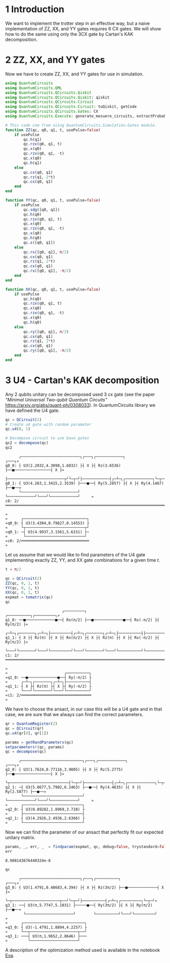 # 1 Introduction
We want to implement the trotter step in an effective way, but a naive implementation of ZZ, XX, and YY gates requires 6 CX gates. We will show how to do the same using only the 3CX gate by Cartan's KAK decomposition.

# 2 ZZ, XX, and YY gates
Now we have to create ZZ, XX, and YY gates for use in simulation.

```julia
using QuantumCircuits
using QuantumCircuits.QML
using QuantumCircuits.QCircuits.Qiskit
using QuantumCircuits.QCircuits.Qiskit: qiskit
using QuantumCircuits.QCircuits.Circuit
using QuantumCircuits.QCircuits.Circuit: toQiskit, getCode
using QuantumCircuits.QCircuits.Gates: CX
using QuantumCircuits.Execute: generate_mesuere_circuits, extractProbability, correctMeasures
```

```julia
# This code com from using QuantumCircuits.Simulation.Gates module.
function ZZ(qc, q0, q1, t, usePulse=false)
    if usePulse
        qc.h(q1)
        qc.rzx(q0, q1, t)
        qc.x(q0)
        qc.rzx(q0, q1, -t)
        qc.x(q0)
        qc.h(q1)
    else
        qc.cx(q0, q1)
        qc.rz(q1, 2*t)
        qc.cx(q0, q1)
    end
end

function YY(qc, q0, q1, t, usePulse=false)
    if usePulse
        qc.sdg([q0, q1])
        qc.h(q0)
        qc.rzx(q0, q1, t)
        qc.x(q0)
        qc.rzx(q0, q1, -t)
        qc.x(q0)
        qc.h(q0)
        qc.s([q0, q1])
    else
        qc.rx([q0, q1], π/2)
        qc.cx(q0, q1)
        qc.rz(q1, 2*t)
        qc.cx(q0, q1)
        qc.rx([q0, q1], -π/2)
    end
end

function XX(qc, q0, q1, t, usePulse=false)
    if usePulse
        qc.h(q0)
        qc.rzx(q0, q1, t)
        qc.x(q0)
        qc.rzx(q0, q1, -t)
        qc.x(q0)
        qc.h(q0)
    else
        qc.ry([q0, q1], π/2)
        qc.cx(q0, q1)
        qc.rz(q1, 2*t)
        qc.cx(q0, q1)
        qc.ry([q0, q1], -π/2)
    end
end
```

# 3 U4 - Cartan's KAK decomposition
Any 2 qubits unitary can be decomposed used 3 cx gate (see the paper _"Minimal Universal Two-qubit Quantum Circuits"_ https://arxiv.org/abs/quant-ph/0308033). In QuantumCircuits library we have defined the U4 gate.

```julia
qc = QCircuit(2)
# Create u4 gate with random parameter
qc.u4(0, 1) 

# Decompose circuit to use base gates
qc2 = decompose(qc)
qc2
```

```
      ┌──────────────────────────┐┌───┐┌────────────┐                   ┌───┐»
q0_0: ┤ U3(2.2832,4.3098,1.6032) ├┤ X ├┤ Rz(3.6536) ├──■────────────────┤ X ├»
      ├─────────────────────────┬┘└─┬─┘├────────────┤┌─┴─┐┌────────────┐└─┬─┘»
q0_1: ┤ U3(4.263,1.3415,2.3539) ├───■──┤ Ry(5.2857) ├┤ X ├┤ Ry(4.1467) ├──■──»
      └─────────────────────────┘      └────────────┘└───┘└────────────┘     »
c0: 2/═══════════════════════════════════════════════════════════════════════»
                                                                             »
«      ┌────────────────────────────┐
«q0_0: ┤ U3(3.4384,0.79627,0.14553) ├
«      └┬──────────────────────────┬┘
«q0_1: ─┤ U3(4.9937,3.1561,5.6151) ├─
«       └──────────────────────────┘ 
«c0: 2/══════════════════════════════
«                                    
```

Let us assume that we would like to find parameters of the U4 gate implementing exactly ZZ, YY, and XX gate combinations for a given time $t$.

```julia
t = π/2

qc = QCircuit(2)
ZZ(qc, 0, 1, t)
YY(qc, 0, 1, t)
XX(qc, 0, 1, t)
expmat = tomatrix(qc)
qc
```

```
                         ┌─────────┐                   ┌──────────┐┌─────────┐»
q1_0: ──■─────────────■──┤ Rx(π/2) ├──■─────────────■──┤ Rx(-π/2) ├┤ Ry(π/2) ├»
      ┌─┴─┐┌───────┐┌─┴─┐├─────────┤┌─┴─┐┌───────┐┌─┴─┐├──────────┤├─────────┤»
q1_1: ┤ X ├┤ Rz(π) ├┤ X ├┤ Rx(π/2) ├┤ X ├┤ Rz(π) ├┤ X ├┤ Rx(-π/2) ├┤ Ry(π/2) ├»
      └───┘└───────┘└───┘└─────────┘└───┘└───────┘└───┘└──────────┘└─────────┘»
c1: 2/════════════════════════════════════════════════════════════════════════»
                                                                              »
«                         ┌──────────┐
«q1_0: ──■─────────────■──┤ Ry(-π/2) ├
«      ┌─┴─┐┌───────┐┌─┴─┐├──────────┤
«q1_1: ┤ X ├┤ Rz(π) ├┤ X ├┤ Ry(-π/2) ├
«      └───┘└───────┘└───┘└──────────┘
«c1: 2/═══════════════════════════════
«                                     
```

We have to choose the ansact, in our case this will be a U4 gate and in that case, we are sure that we always can find the correct parameters.

```julia
qr = QuantumRegister(2)
qc = QCircuit(qr)
qc.u4(qr[0], qr[1])

params = getRandParameters(qc)
setparameters!(qc, params)
qc = decompose(qc)
```

```
      ┌───────────────────────────┐┌───┐┌────────────┐                   ┌───┐»
q2_0: ┤ U3(1.7624,0.77116,3.9005) ├┤ X ├┤ Rz(5.2775) ├──■────────────────┤ X ├»
      └┬──────────────────────────┤└─┬─┘├────────────┤┌─┴─┐┌────────────┐└─┬─┘»
q2_1: ─┤ U3(5.0677,5.7902,6.2463) ├──■──┤ Ry(4.4635) ├┤ X ├┤ Ry(2.5877) ├──■──»
       └──────────────────────────┘     └────────────┘└───┘└────────────┘     »
«      ┌──────────────────────────┐
«q2_0: ┤ U3(0.89282,1.8969,3.728) ├
«      ├──────────────────────────┤
«q2_1: ┤ U3(4.2926,2.4936,2.6366) ├
«      └──────────────────────────┘
```

Now we can find the parameter of our ansact that perfectly fit our expected unitary matrix.


```julia
params, _, err, _  = findparam(expmat, qc, debug=false, trystandard=false)
err
```

```
8.988143676440324e-8
```

```julia
qc
```

```
      ┌──────────────────────────┐┌───┐┌──────────┐                ┌───┐»
q3_0: ┤ U3(1.4791,0.48683,4.394) ├┤ X ├┤ Rz(3π/2) ├──■─────────────┤ X ├»
      └─┬─────────────────────┬──┘└─┬─┘├──────────┤┌─┴─┐┌─────────┐└─┬─┘»
q3_1: ──┤ U3(π,5.7747,5.1031) ├─────■──┤ Ry(3π/2) ├┤ X ├┤ Ry(π/2) ├──■──»
        └─────────────────────┘        └──────────┘└───┘└─────────┘     »
«      ┌───────────────────────────┐
«q3_0: ┤ U3(-1.4791,1.8894,4.2257) ├
«      └──┬─────────────────────┬──┘
«q3_1: ───┤ U3(π,1.9652,2.8646) ├───
«         └─────────────────────┘   
```

A description of the optimization method used is available in the notebook [Eva](@ref).


```julia
```

```
```

```julia
```

```
```

